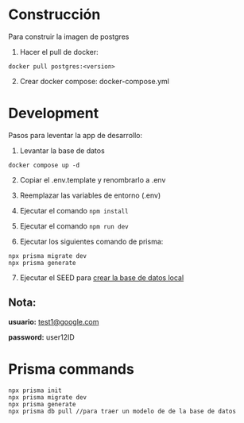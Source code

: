 # Construcción

Para construir la imagen de postgres

1. Hacer el pull de docker:

````
docker pull postgres:<version>
````

2. Crear docker compose: docker-compose.yml

# Development

Pasos para leventar la app de desarrollo:

1. Levantar la base de datos

```
docker compose up -d
```
2. Copiar el .env.template  y renombrarlo a .env

3. Reemplazar las variables de entorno (.env)

4. Ejecutar el comando ```npm install```

5. Ejecutar el comando ```npm run dev```

6. Ejecutar los siguientes comando de prisma:

````
npx prisma migrate dev
npx prisma generate
````


7. Ejecutar el SEED para [crear la base de datos local](http://localhost:3000/api/seed)

## Nota:
__usuario:__ test1@google.com

__password:__ user12ID


# Prisma commands

```
npx prisma init
npx prisma migrate dev
npx prisma generate
npx prisma db pull //para traer un modelo de de la base de datos
```